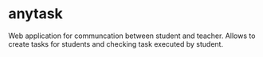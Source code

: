 # anytask
Web application for communcation between student and teacher. Allows to create tasks for students and checking task executed by student.
